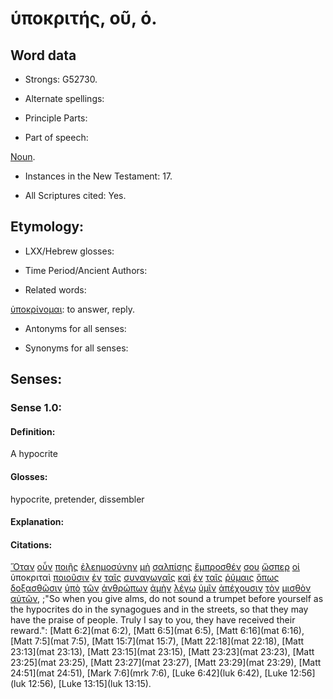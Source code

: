 # ὑποκριτής, οῦ, ὁ.

<!-- Status: S2=NeedsFinalCheck -->
<!-- Lexica used for edits: BDAG, FFM, LN, A-S -->

## Word data

* Strongs: G52730.


* Alternate spellings:

* Principle Parts: 

* Part of speech: 

[Noun](http://ugg.readthedocs.io/en/latest/noun.html).

* Instances in the New Testament: 17.

* All Scriptures cited: Yes.

## Etymology: 

* LXX/Hebrew glosses: 

* Time Period/Ancient Authors: 

* Related words: 

[ὑποκρίνομαι](../G52710/01.md): to answer, reply.

* Antonyms for all senses:

* Synonyms for all senses: 

## Senses:

### Sense 1.0:

#### Definition: 

A hypocrite

#### Glosses:

hypocrite, pretender, dissembler

#### Explanation:

#### Citations:

[Ὅταν](../G37520/01.md) [οὖν](../G37670/01.md) [ποιῇς](../G41600/01.md) [ἐλεημοσύνην](../G16540/01.md) [μὴ](../G33610/01.md) [σαλπίσῃς](../G45370/01.md) [ἔμπροσθέν](../G17150/01.md) [σου](../G47710/01.md) [ὥσπερ](../G56180/01.md) [οἱ](../G35880/01.md) ὑποκριταὶ [ποιοῦσιν](../G41600/01.md) [ἐν](../G17220/01.md) [ταῖς](../G35880/01.md) [συναγωγαῖς](../G48640/01.md) [καὶ](../G25320/01.md) [ἐν](../G17220/01.md) [ταῖς](../G35880/01.md) [ῥύμαις](../G45050/01.md) [ὅπως](../G37040/01.md) [δοξασθῶσιν](../G13920/01.md) [ὑπὸ](../G52590/01.md) [τῶν](../G35880/01.md) [ἀνθρώπων](../G04440/01.md) [ἀμὴν](../G02810/01.md) [λέγω](../G30040/01.md) [ὑμῖν](../G47710/01.md) [ἀπέχουσιν](../G05680/01.md) [τὸν](../G35880/01.md) [μισθὸν](../G34080/01.md) [αὐτῶν](../G08460/01.md), 
;"So when you give alms, do not sound a trumpet before yourself as the hypocrites do in the synagogues and in the streets, so that they may have the praise of people. Truly I say to you, they have received their reward.":
[Matt 6:2](mat 6:2),  [Matt 6:5](mat 6:5),  [Matt 6:16](mat 6:16),  [Matt 7:5](mat 7:5),  [Matt 15:7](mat 15:7),  [Matt 22:18](mat 22:18),  [Matt 23:13](mat 23:13),  [Matt 23:15](mat 23:15),  [Matt 23:23](mat 23:23),  [Matt 23:25](mat 23:25),  [Matt 23:27](mat 23:27),  [Matt 23:29](mat 23:29),  [Matt 24:51](mat 24:51),  [Mark 7:6](mrk 7:6),  [Luke 6:42](luk 6:42),  [Luke 12:56](luk 12:56),  [Luke 13:15](luk 13:15).


